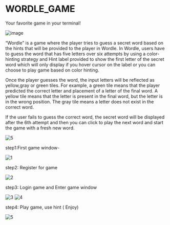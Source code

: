 # WORDLE_GAME
 Your favorite game in your terminal!
 
 
 ![image](https://user-images.githubusercontent.com/109617585/179921505-fe7a0472-1db4-4212-9a52-28cb62f2ff48.png)
 
 “Wordle” is a game where the player tries to guess a secret word based on the hints that will be provided to the player in Wordle. In Wordle, users have to guess the word that has five letters over six attempts by using a color-hinting strategy and Hint label provided to show the first letter of the secret word which will only display if you hover cursor on the label or you can choose to play game based on color hinting. 
 
 
 Once the player guesses the word, the input letters will be reflected as yellow,gray or green tiles. For example, a green tile means that the player predicted the correct letter and placement of a letter of the final word. A yellow tile means that the letter is present in the final word, but the letter is in the wrong position. The gray tile means a letter does not exist in the correct word. 
 

 If the user fails to guess the correct word, the secret word will be displayed after the 6th attempt and then you can click to play the next word and start the game with a fresh new word.
 
 
![5](https://user-images.githubusercontent.com/109617585/179922548-76e373bf-1314-49ea-945f-b32cfc1b264a.JPG)


step1:First game window- 

![1](https://user-images.githubusercontent.com/109617585/179923757-21501719-ebe4-4153-9a85-a5c0462f81aa.JPG)

step2: Register for game 

![2](https://user-images.githubusercontent.com/109617585/179923983-de8ab7e2-5605-4fde-a413-8ad83d7e574c.JPG)

step3: Login game and Enter game window


![3](https://user-images.githubusercontent.com/109617585/179924167-e0c9bcb8-01de-4e86-be7c-509e4dde9061.JPG)
![4](https://user-images.githubusercontent.com/109617585/179924301-31626dbe-2c15-4dac-bff5-33941e4701ee.JPG)


step4: Play game, use hint ( Enjoy)

![5](https://user-images.githubusercontent.com/109617585/179924604-29929030-ea21-4e34-be45-fc98896fa805.JPG)








 

